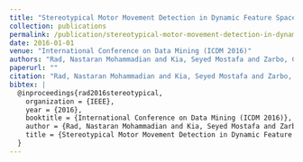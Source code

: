 ```yaml
---
title: "Stereotypical Motor Movement Detection in Dynamic Feature Space"
collection: publications
permalink: /publication/stereotypical-motor-movement-detection-in-dynamic-feature-space
date: 2016-01-01
venue: "International Conference on Data Mining (ICDM 2016)"
authors: "Rad, Nastaran Mohammadian and Kia, Seyed Mostafa and Zarbo, Calogero and Jurman, Giuseppe and Venuti, Paola and Furlanello, Cesare"
paperurl: ""
citation: "Rad, Nastaran Mohammadian and Kia, Seyed Mostafa and Zarbo, Calogero and Jurman, Giuseppe and Venuti, Paola and Furlanello, Cesare (2016). Stereotypical Motor Movement Detection in Dynamic Feature Space. International Conference on Data Mining (ICDM 2016)."
bibtex: |
  @inproceedings{rad2016stereotypical,
    organization = {IEEE},
    year = {2016},
    booktitle = {International Conference on Data Mining (ICDM 2016)},
    author = {Rad, Nastaran Mohammadian and Kia, Seyed Mostafa and Zarbo, Calogero and Jurman, Giuseppe and Venuti, Paola and Furlanello, Cesare},
    title = {Stereotypical Motor Movement Detection in Dynamic Feature Space},
  }
---
```

